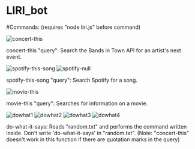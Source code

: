 # LIRI_bot

#Commands:
(requires "node liri.js" before command)

![concert-this](networknotwork.github.com/images/concertthissample.png)

concert-this "query": Search the Bands in Town API for an artist's next event.

![spotify-this-song](networknotwork.github.com/images/spotifythissample.png)
![spotify-null](networknotwork.github.com/images/spotifynullsample.png)

spotify-this-song "query": Search Spotify for a song.

![movie-this](networknotwork.github.com/images/moviethissample.png)

movie-this "query": Searches for information on a movie.

![dowhat1](networknotwork.github.com/images/dowhatitsayssample1.png)
![dowhat2](networknotwork.github.com/images/dowhatitsayssample2.png)
![dowhat3](networknotwork.github.com/images/dowhatitdsayssample3.png)
![dowhat4](networknotwork.github.com/images/dowhatitsaysfailsafe.png)

do-what-it-says: Reads "random.txt" and performs the command written inside.
Don't write 'do-what-it-says' in "random.txt".
(Note: "concert-this" doesn't work in this function if there are quotation marks in the query)
